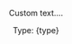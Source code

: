 <script context="module">
  import { fetchMetaData } from '$lib/load.js';
  const filename = '%rbb-data.placeholder%.json';
  export const load = fetchMetaData(filename);
</script>

<script>
  import Header from '$lib/Header.svelte';
  import APITable from '$lib/APITable.svelte';

  export let meta;

  const { name, description, type } = meta[0];

  console.log(name, description, type)
</script>

<Header name={'$' + name} {description} />

Custom text....

Type: {type}
